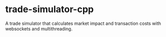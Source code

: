 # trade-simulator-cpp
A trade simulator that calculates market impact and transaction costs with websockets and multithreading.
